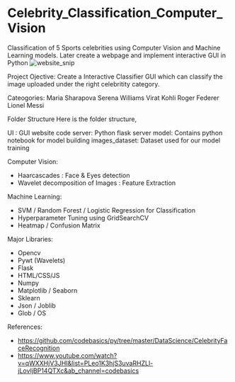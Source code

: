 # Celebrity_Classification_Computer_Vision
Classification of 5 Sports celebrities using Computer Vision and Machine Learning models. Later create a webpage and implement interactive GUI in Python
![website_snip](https://user-images.githubusercontent.com/67272004/158484371-038a3020-28a1-423a-b2e8-6d2ded51da47.PNG)

Project Ojective:
Create a Interactive Classifier GUI which can classify the image uploaded under the right celebritity category. 

Cateogories: 
Maria Sharapova
Serena Williams
Virat Kohli
Roger Federer
Lionel Messi

Folder Structure
Here is the folder structure,

UI : GUI website code
server: Python flask server
model: Contains python notebook for model building
images_dataset: Dataset used for our model training

Computer Vision:
- Haarcascades : Face & Eyes detection
- Wavelet decomposition of Images : Feature Extraction

Machine Learning:
- SVM / Random Forest / Logistic Regression for Classification
- Hyperparameter Tuning using GridSearchCV
- Heatmap / Confusion Matrix

Major Libraries:
- Opencv
- Pywt (Wavelets)
- Flask
- HTML/CSS/JS
- Numpy
- Matplotlib / Seaborn
- Sklearn
- Json / Joblib
- Glob / OS 

References:
- https://github.com/codebasics/py/tree/master/DataScience/CelebrityFaceRecognition
- https://www.youtube.com/watch?v=qWXXHjV3JHI&list=PLeo1K3hjS3uvaRHZLl-jLovIjBP14QTXc&ab_channel=codebasics
